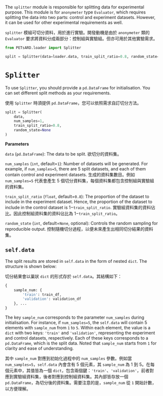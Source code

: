 The `splitter` module is responsible for splitting data for experimental purpose. This module is for `anonymeter` type `Evaluator`, which requires splitting the data into two parts: control and experiment datasets. However, it can be used for other experimental requirements as well.

`splitter` 模組可切分資料，用於進行實驗。開發動機是由於 `anonymeter` 類的 `Evaluator` 要求將資料分成兩部分：控制組與實驗組。但亦可用於其他實驗需求。

```python
from PETsARD.loader import Splitter

split = Splitter(data=loader.data, train_split_ratio=0.8, random_state=42)
```

# `Splitter`

To use `Splitter`, you should provide a `pd.DataFrame` for initialisation. You can set different split methods as your requirements.

使用 `Splitter` 時須提供 `pd.DataFrame`，您可以依照需求自訂切分方法。


```python
split = Splitter(
    data,
    num_samples=1,
    train_split_ratio=0.8,
    random_state=None
)
```

**Parameters**

`data` (`pd.DataFrame`): The data to be split. 欲切分的資料集。

`num_samples` (`int`, default=`1`): Number of datasets will be generated. For example, if `num_samples=5`, there are 5 split datasets, and each of them contain control and experiment datasets. 生成的資料集數目。例如 `num_samples=5` 代表會產生 5 個切分資料集，每個資料集都包含控制組與實驗組的資料集。
        
`train_split_ratio` (`float`, default=`0.8`): The proportion of the dataset to include in the experiment dataset. Hence, the proportion of the dataset to include in the control dataset is $1-$`train_split_ratio`. 實驗組資料集的資料佔比。因此控制組資料集的資料佔比為 $1-$`train_split_ratio`。

`random_state` (`int`, default=`None`, optional): Controls the random sampling for reproducible output. 控制隨機切分過程，以便未來產生出相同切分結果的資料集。

## `self.data`

The split results are stored in `self.data` in the form of nested `dict`. The structure is shown below:

切分結果會以巢狀 `dict` 的形式存於 `self.data`。其結構如下：

```python
{
    sample_num: {
        'train': train_df,
        'validation': validation_df
    }, ...
}
```

The key `sample_num` corresponds to the parameter `num_samples` during initialisation. For instance, if `num_samples=5`, the `self.data` will contain 5 elements with `sample_num` from `1` to `5`. Within each element, the value is a `dict` with two keys: `'train'` and `'validation'`, representing the experiment and control datasets, respectively. Each of these keys corresponds to a `pd.DataFrame`, which is the split data. Noted that `sample_num` starts from `1` for clarity and ease of understanding.

其中 `sample_num` 對應到初始化過程中的 `num_samples` 參數。例如當 `num_samples=5`，`self.data` 內會含有 5 個元素，其 `sample_num` 為 1 到 5。在每個元素中，其值皆為一個 `dict`，包含兩個鍵：`'train'`、`'validation'`，前者對應到實驗組資料集，後者對應到控制組資料集。其內部皆存放一個 `pd.DataFrame`，為切分後的資料集。需要注意的是，`sample_num` 從 `1` 開始計數，以方便理解。